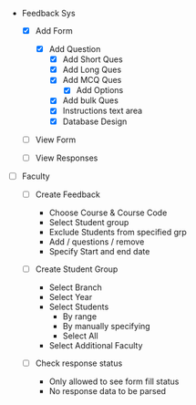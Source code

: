 - Feedback Sys
    - [x] Add Form    
        - [x] Add Question
            - [x] Add Short Ques
            - [x] Add Long Ques
            - [x] Add MCQ Ques
                - [x] Add Options
            - [x] Add bulk Ques
            - [x] Instructions text area
            - [x] Database Design 
    - [ ] View Form
    - [ ] View Responses 




- [ ] Faculty
  - [ ] Create Feedback 
    - Choose Course & Course Code 
    - Select Student group
    - Exclude Students from specified grp 
    - Add / questions / remove 
    - Specify Start and end date 

  - [ ] Create Student Group 
    - Select Branch 
    - Select Year
    - Select Students 
      - By range
      - By manually specifying
      - Select All 
    - Select Additional Faculty 

  - [ ] Check response status 
    - Only allowed to see form fill status 
    - No response data to be parsed

